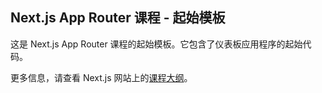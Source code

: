## Next.js App Router 课程 - 起始模板

这是 Next.js App Router 课程的起始模板。它包含了仪表板应用程序的起始代码。

更多信息，请查看 Next.js 网站上的[课程大纲](https://nextjs.org/learn)。
